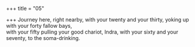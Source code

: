 +++
title = "05"

+++
Journey here, right nearby, with your twenty and your thirty, yoking up  with your forty fallow bays,  
with your fifty pulling your good chariot, Indra, with your sixty and  your seventy, to the soma-drinking.  